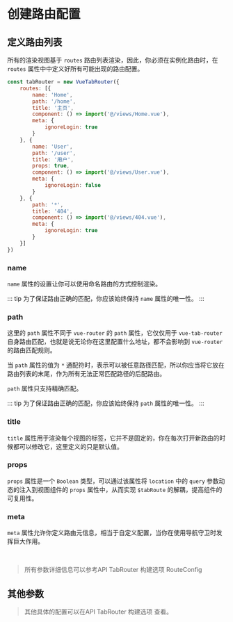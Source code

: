 # 创建路由配置

## 定义路由列表

所有的渲染视图基于 `routes` 路由列表渲染，因此，你必须在实例化路由时，在 `routes` 属性中中定义好所有可能出现的路由配置。

```javascript
const tabRouter = new VueTabRouter({
    routes: [{
        name: 'Home',
        path: '/home',
        title: '主页',
        component: () => import('@/views/Home.vue'),
        meta: {
            ignoreLogin: true
        }
    }, {
        name: 'User',
        path: '/user',
        title: '用户',
        props: true,
        component: () => import('@/views/User.vue'),
        meta: {
            ignoreLogin: false
        }
    }, {
        path: '*',
        title: '404',
        component: () => import('@/views/404.vue'),
        meta: {
            ignoreLogin: true
        }
    }]
})
```

### name

`name` 属性的设置让你可以使用命名路由的方式控制渲染。

::: tip
为了保证路由正确的匹配，你应该始终保持 `name` 属性的唯一性。
:::

### path

这里的 `path` 属性不同于 `vue-router` 的 `path` 属性，它仅仅用于 `vue-tab-router` 自身路由匹配，也就是说无论你在这里配置什么地址，都不会影响到 `vue-router` 的路由匹配规则。

当 `path` 属性的值为 `*` 通配符时，表示可以被任意路径匹配，所以你应当将它放在路由列表的末尾，作为所有无法正常匹配路径的后配路由。

`path` 属性只支持精确匹配。

::: tip
为了保证路由正确的匹配，你应该始终保持 `path` 属性的唯一性。
:::

### title

`title` 属性用于渲染每个视图的标签，它并不是固定的，你在每次打开新路由的时候都可以修改它，这里定义的只是默认值。

### props

`props` 属性是一个 `Boolean` 类型，可以通过该属性将 `location` 中的 `query` 参数动态的注入到视图组件的 `props` 属性中，从而实现 `$tabRoute` 的解耦，提高组件的可复用性。

### meta

`meta` 属性允许你定义路由元信息，相当于自定义配置，当你在使用<TabRouterLink open="guide/beforeEach">导航守卫</TabRouterLink>时发挥巨大作用。

<br>

> 所有参数详细信息可以参考<TabRouterLink open="/api/TabRouter/RouteConfig" >API TabRouter 构建选项 RouteConfig</TabRouterLink>

## 其他参数

> 其他具体的配置可以在<TabRouterLink open="/api/TabRouter" >API TabRouter 构建选项 </TabRouterLink>查看。
